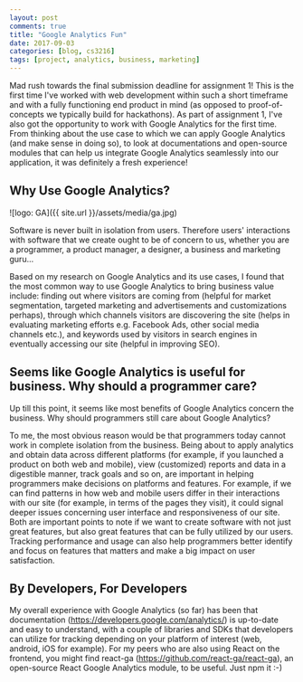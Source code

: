 ```yaml
---
layout: post
comments: true
title: "Google Analytics Fun"
date: 2017-09-03
categories: [blog, cs3216]
tags: [project, analytics, business, marketing]
---
```

Mad rush towards the final submission deadline for assignment 1! This is the first time I've worked with web development within such a short timeframe and with a fully functioning end product in mind (as opposed to proof-of-concepts we typically build for hackathons). As part of assignment 1, I've also got the opportunity to work with Google Analytics for the first time. From thinking about the use case to which we can apply Google Analytics (and make sense in doing so), to look at documentations and open-source modules that can help us integrate Google Analytics seamlessly into our application, it was definitely a fresh experience!

## Why Use Google Analytics?

![logo: GA]({{ site.url }}/assets/media/ga.jpg)

Software is never built in isolation from users. Therefore users' interactions with software that we create ought to be of concern to us, whether you are a programmer, a product manager, a designer, a business and marketing guru...

Based on my research on Google Analytics and its use cases, I found that the most common way to use Google Analytics to bring business value include: finding out where visitors are coming from (helpful for market segmentation, targeted marketing and advertisements and customizations perhaps), through which channels visitors are discovering the site (helps in evaluating marketing efforts e.g. Facebook Ads, other social media channels etc.), and keywords used by visitors in search engines in eventually accessing our site (helpful in improving SEO).

## Seems like Google Analytics is useful for business. Why should a programmer care?

Up till this point, it seems like most benefits of Google Analytics concern the business. Why should programmers still care about Google Analytics?

To me, the most obvious reason would be that programmers today cannot work in complete isolation from the business. Being about to apply analytics and obtain data across different platforms (for example, if you launched a product on both web and mobile), view (customized) reports and data in a digestible manner, track goals and so on, are important in helping programmers make decisions on platforms and features. For example, if we can find patterns in how web and mobile users differ in their interactions with our site (for example, in terms of the pages they visit), it could signal deeper issues concerning user interface and responsiveness of our site. Both are important points to note if we want to create software with not just great features, but also great features that can be fully utilized by our users. Tracking performance and usage can also help programmers better identify and focus on features that matters and make a big impact on user satisfaction.

## By Developers, For Developers

My overall experience with Google Analytics (so far) has been that documentation (https://developers.google.com/analytics/) is up-to-date and easy to understand, with a couple of libraries and SDKs that developers can utilize for tracking depending on your platform of interest (web, android, iOS for example). For my peers who are also using React on the frontend, you might find react-ga (https://github.com/react-ga/react-ga), an open-source React Google Analytics module, to be useful. Just npm it :-)

